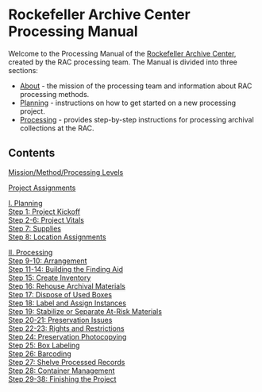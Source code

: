 # Rockefeller Archive Center Processing Manual

Welcome to the Processing Manual of the [Rockefeller Archive Center](http://rockarch.org/), created by the RAC processing team. The Manual is divided into three sections:

- [About](about.md) - the mission of the processing team and information about RAC processing methods.
- [Planning](planning.md) - instructions on how to get started on a new processing project.
- [Processing](processing.md) - provides step-by-step instructions for processing archival collections at the RAC.

## Contents

[Mission/Method/Processing Levels](about.md)

[Project Assignments](about.md#processing-project-assignments)

[I. Planning](planning.md)							
[Step 1: Project Kickoff](planning.md#project-kickoff)								
[Step 2-6: Project Vitals](planning.md#project-vitals)					
[Step 7: Supplies](planning.md#supplies)				
[Step 8: Location Assignments](planning.md#location-assignments)					


[II. Processing](processing.md)  
[Step 9-10: Arrangement](processing.md#arrangement)					
[Step 11-14: Building the Finding Aid](processing.md#building-the-finding-aid)				
[Step 15: Create Inventory](processing.md#create-inventory)								
[Step 16: Rehouse Archival Materials](processing.md#rehouse-archival-materials)				
[Step 17: Dispose of Used Boxes](processing.md#dispose-of-used-boxes)			
[Step 18: Label and Assign Instances](processing.md#label-and-assign-instances)				
[Step 19: Stabilize or Separate At-Risk Materials](processing.md#stabilize-or-separate-at-risk-materials)		
[Step 20-21: Preservation Issues](processing.md#preservation-issues)				
[Step 22-23: Rights and Restrictions](processing.md#rights-and-restrictions)				
[Step 24: Preservation Photocopying](processing.md#preservation-photocopying)							
[Step 25: Box Labeling](processing.md#box-labeling)						
[Step 26: Barcoding](processing.md#barcoding)						
[Step 27: Shelve Processed Records](processing.md#shelve-processed-records)				
[Step 28: Container Management](processing.md#container-management)				
[Step 29-38: Finishing the Project](processing.md#finishing-the-project)				
